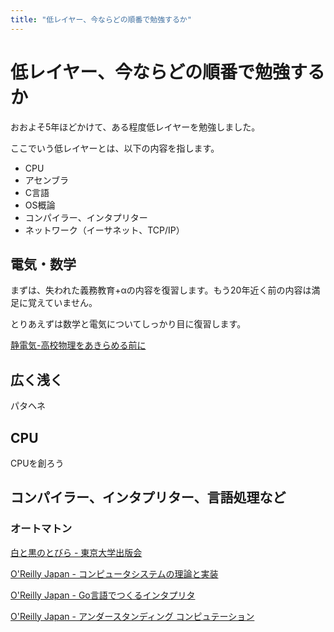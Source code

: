 ```yaml
---
title: "低レイヤー、今ならどの順番で勉強するか"
---
```


# 低レイヤー、今ならどの順番で勉強するか

おおよそ5年ほどかけて、ある程度低レイヤーを勉強しました。

ここでいう低レイヤーとは、以下の内容を指します。

- CPU
- アセンブラ
- C言語
- OS概論
- コンパイラー、インタプリター
- ネットワーク（イーサネット、TCP/IP）

## 電気・数学

まずは、失われた義務教育+αの内容を復習します。もう20年近く前の内容は満足に覚えていません。

とりあえずは数学と電気についてしっかり目に復習します。

[静電気-高校物理をあきらめる前に](https://www.yukimura-physics.com/entry/elemag-f01)

## 広く浅く

パタヘネ

## CPU

CPUを創ろう


## コンパイラー、インタプリター、言語処理など

### オートマトン

[白と黒のとびら - 東京大学出版会](http://www.utp.or.jp/book/b306519.html)

[O'Reilly Japan - コンピュータシステムの理論と実装](https://www.oreilly.co.jp/books/9784873117126/)

[O'Reilly Japan - Go言語でつくるインタプリタ](https://www.oreilly.co.jp/books/9784873118222/)

[O'Reilly Japan - アンダースタンディング コンピュテーション](https://www.oreilly.co.jp/books/9784873116976/)